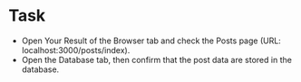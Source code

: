 # Task
- Open Your Result of the Browser tab and check the Posts page (URL: localhost:3000/posts/index).
- Open the Database tab, then confirm that the post data are stored in the database. 
